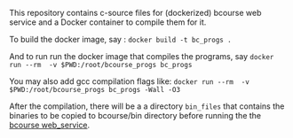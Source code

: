 This repository contains c-source files for (dockerized) bcourse web service and a 
Docker container to compile them for it.

To build the docker image, say :
`docker build -t bc_progs .`

And to run run the docker image that compiles the programs, say 
`docker run --rm  -v $PWD:/root/bcourse_progs bc_progs`

You may also add gcc compilation flags like:
`docker run --rm  -v $PWD:/root/bcourse_progs bc_progs -Wall -O3`

After the compilation, there will be a a directory `bin_files` that contains
the binaries to be copied to bcourse/bin directory before running
the the [bcourse web_service](https://github.com/tomisilander/bcourse).
